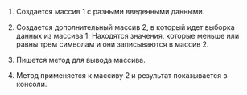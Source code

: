 1. Создается массив 1 с разными введенными данными.

2. Создается дополнительный массив 2, в который идет выборка данных из массива 1. Находятся значения, которые меньше или равны трем символам и они записываются в массив 2.

3. Пишется метод для вывода массива.

4. Метод применяется к массиву 2 и результат показывается в консоли.